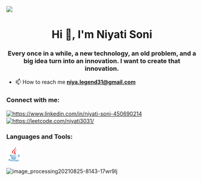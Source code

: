 ![](https://raw.githubusercontent.com/halfrost/halfrost/master/icons/header_.png)

<h1 align="center">Hi 👋, I'm Niyati Soni</h1>
<h3 align="center">Every once in a while, a new technology, an old problem, and a big idea turn into an innovation. I want to create that innovation.</h3>

- 📫 How to reach me **niya.legend31@gmail.com**

<h3 align="left">Connect with me:</h3>
<p align="left">
<a href="https://linkedin.com/in/https://www.linkedin.com/in/niyati-soni-450690214" target="blank"><img align="center" src="https://raw.githubusercontent.com/rahuldkjain/github-profile-readme-generator/master/src/images/icons/Social/linked-in-alt.svg" alt="https://www.linkedin.com/in/niyati-soni-450690214" height="30" width="40" /></a>
<a href="https://www.leetcode.com/https://leetcode.com/niyati3031/" target="blank"><img align="center" src="https://raw.githubusercontent.com/rahuldkjain/github-profile-readme-generator/master/src/images/icons/Social/leet-code.svg" alt="https://leetcode.com/niyati3031/" height="30" width="40" /></a>
</p>

<h3 align="left">Languages and Tools:</h3>
<p align="left"> <a href="https://www.java.com" target="_blank"> <img src="https://raw.githubusercontent.com/devicons/devicon/master/icons/java/java-original.svg" alt="java" width="40" height="40"/> </a> </p>



![image_processing20210825-8143-17wr9lj](https://user-images.githubusercontent.com/85472780/131064861-b5714541-a541-438d-a5e5-777346593012.gif)












